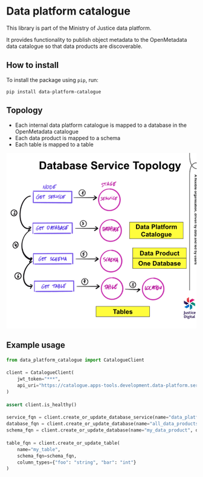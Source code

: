 # Data platform catalogue

This library is part of the Ministry of Justice data platform.

It provides functionality to publish object metadata to the OpenMetadata data catalogue
so that data products are discoverable.

## How to install

To install the package using `pip`, run:

```shell
pip install data-platform-catalogue
```

## Topology

- Each internal data platform catalogue is mapped to a database in the
  OpenMetadata catalogue
- Each data product is mapped to a schema
- Each table is mapped to a table

![Topology diagram](./diagram.png)

## Example usage

```python
from data_platform_catalogue import CatalogueClient

client = CatalogueClient(
    jwt_token="***",
    api_uri="https://catalogue.apps-tools.development.data-platform.service.justice.gov.uk/api"
)

assert client.is_healthy()

service_fqn = client.create_or_update_database_service(name="data_platform")
database_fqn = client.create_or_update_database(name="all_data_products", service_fqn=service_fqn)
schema_fqn = client.create_or_update_database(name="my_data_product", database_fqn=database_fqn)

table_fqn = client.create_or_update_table(
    name="my_table",
    schema_fqn=schema_fqn,
    column_types={"foo": "string", "bar": "int"}
)
```
